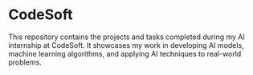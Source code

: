 # CodeSoft
This repository contains the projects and tasks completed during my AI internship at CodeSoft. It showcases my work in developing AI models, machine learning algorithms, and applying AI techniques to real-world problems.
